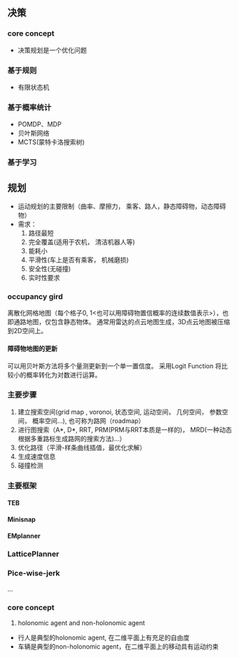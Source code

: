 ## 决策
### core concept
 - 决策规划是一个优化问题

### 基于规则
- 有限状态机

### 基于概率统计
- POMDP、MDP
- 贝叶斯网络
- MCTS(蒙特卡洛搜索树)
### 基于学习


## 规划
- 运动规划的主要限制（曲率、摩擦力， 乘客、路人，静态障碍物，动态障碍物）
- 需求： 
	1. 路径最短
	2. 完全覆盖(适用于农机， 清洁机器人等)
	3. 能耗小
	4. 平滑性(车上是否有乘客， 机械磨损)
	5. 安全性(无碰撞)
	6. 实时性要求


### occupancy gird
离散化网格地图（每个格子0, 1<也可以用障碍物置信概率的连续数值表示>），也即通路地图，仅包含静态物体。
通常用雷达的点云地图生成，3D点云地图被压缩到2D空间上。
#### 障碍物地图的更新
可以用贝叶斯方法将多个量测更新到一个单一置信度。
采用Logit Function 将比较小的概率转化为对数进行运算。


### 主要步骤
1. 建立搜索空间(grid map , voronoi, 状态空间, 运动空间， 几何空间， 参数空间， 概率空间...), 也可称为路网（roadmap）
2. 进行图搜索（A*, D*, RRT, PRM(PRM与RRT本质是一样的)， MRD(一种动态根据多重路标生成路网的搜索方法)...）
3. 优化路径（平滑-样条曲线插值，最优化求解）
5. 生成速度信息
6. 碰撞检测
### 主要框架
#### TEB
#### Minisnap
#### EMplanner
### LatticePlanner
### Pice-wise-jerk
...
### core concept
1. holonomic agent and non-holonomic agent
- 行人是典型的holonomic agent, 在二维平面上有充足的自由度
- 车辆是典型的non-holonomic agent，在二维平面上的移动具有运动约束

